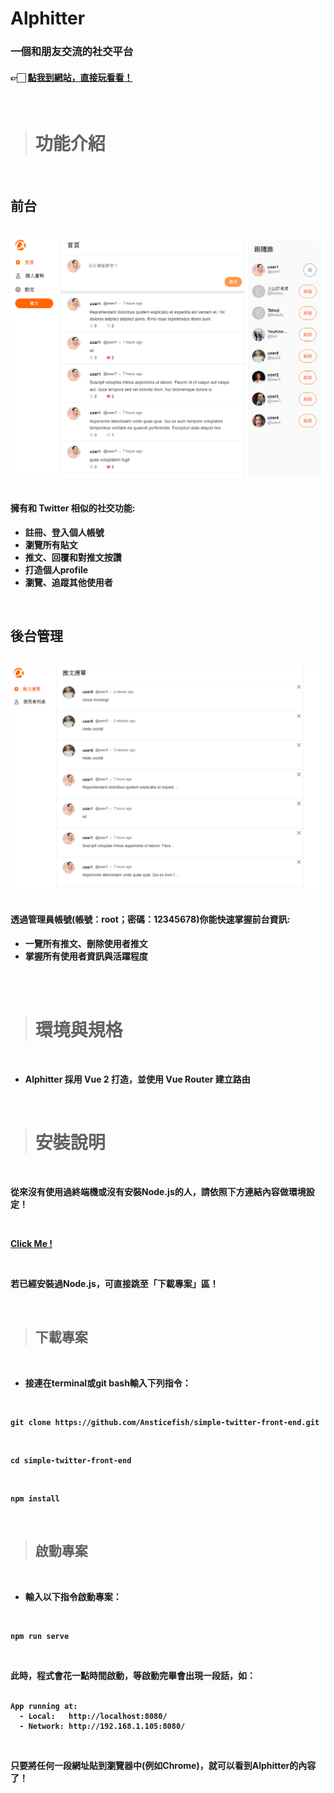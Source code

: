 # Alphitter
<h3>一個和朋友交流的社交平台</h3>
<h4> 👉🏻 <a href="https://ansticefish.github.io/simple-twitter-front-end/#/signIn"> 點我到網站，直接玩看看！ </a> </h4>
<br>

> # 功能介紹
<br>

## <strong> 前台 <strong>
<br>
<img src="./src/assets/icons/front.PNG">
<br>
<br> 
 <h4> 擁有和 Twitter 相似的社交功能: </h4>
 
  * 註冊、登入個人帳號
  * 瀏覽所有貼文
  * 推文、回覆和對推文按讚
  * 打造個人profile
  * 瀏覽、追蹤其他使用者

<br>

## <strong> 後台管理 <strong>
<br>
<img src="./src/assets/icons/back.PNG">
<br>
<br>
 <h4> 透過管理員帳號(帳號：root；密碼：12345678)你能快速掌握前台資訊: </h4>
 
  * 一覽所有推文、刪除使用者推文
  * 掌握所有使用者資訊與活躍程度
 
<br>
<br>


> # 環境與規格
<br>

* Alphitter 採用 Vue 2 打造，並使用 Vue Router 建立路由

<br>

> # 安裝說明
<br>
 
<strong>從來沒有使用過終端機或沒有安裝Node.js的人，請依照下方連結內容做環境設定！</strong>

<br>

<strong><a href="https://codepen.io/zoe19940213/pen/jOZLMjW"> Click Me !</a></strong>

<br>

<strong>若已經安裝過Node.js，可直接跳至「下載專案」區！</strong>

 <br>

> ## 下載專案 
<br>

  * 接連在terminal或git bash輸入下列指令：

<br>

```
git clone https://github.com/Ansticefish/simple-twitter-front-end.git
```
<br>


```
cd simple-twitter-front-end
```
<br>

```
npm install
```
<br>

> ## 啟動專案
<br>

  * 輸入以下指令啟動專案：

<br>

```
npm run serve
```
<br>

此時，程式會花一點時間啟動，等啟動完畢會出現一段話，如：
<br>
<br>

```
App running at:
  - Local:   http://localhost:8080/
  - Network: http://192.168.1.105:8080/
```
<br>

只要將任何一段網址貼到瀏覽器中(例如Chrome)，就可以看到Alphitter的內容了！
